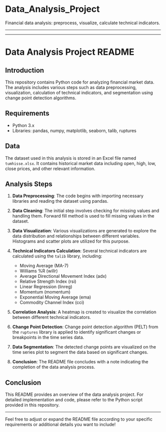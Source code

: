 # Data_Analysis_Project
Financial data analysis: preprocess, visualize, calculate technical indicators.

---
---

# Data Analysis Project README

## Introduction
This repository contains Python code for analyzing financial market data. The analysis includes various steps such as data preprocessing, visualization, calculation of technical indicators, and segmentation using change point detection algorithms.

## Requirements
- Python 3.x
- Libraries: pandas, numpy, matplotlib, seaborn, talib, ruptures

## Data
The dataset used in this analysis is stored in an Excel file named `tumhisse.xlsx`. It contains historical market data including open, high, low, close prices, and other relevant information.

## Analysis Steps

1. **Data Preprocessing**: The code begins with importing necessary libraries and reading the dataset using pandas.

2. **Data Cleaning**: The initial step involves checking for missing values and handling them. Forward fill method is used to fill missing values in the dataset.

3. **Data Visualization**: Various visualizations are generated to explore the data distribution and relationships between different variables. Histograms and scatter plots are utilized for this purpose.

4. **Technical Indicators Calculation**: Several technical indicators are calculated using the `talib` library, including:
   - Moving Average (MA-7)
   - Williams %R (willr)
   - Average Directional Movement Index (adx)
   - Relative Strength Index (rsi)
   - Linear Regression (linreg)
   - Momentum (momentum)
   - Exponential Moving Average (ema)
   - Commodity Channel Index (cci)

5. **Correlation Analysis**: A heatmap is created to visualize the correlation between different technical indicators.

6. **Change Point Detection**: Change point detection algorithm (PELT) from the `ruptures` library is applied to identify significant changes or breakpoints in the time series data.

7. **Data Segmentation**: The detected change points are visualized on the time series plot to segment the data based on significant changes.

8. **Conclusion**: The README file concludes with a note indicating the completion of the data analysis process.

## Conclusion
This README provides an overview of the data analysis project. For detailed implementation and code, please refer to the Python script provided in this repository.

---

Feel free to adjust or expand the README file according to your specific requirements or additional details you want to include!
